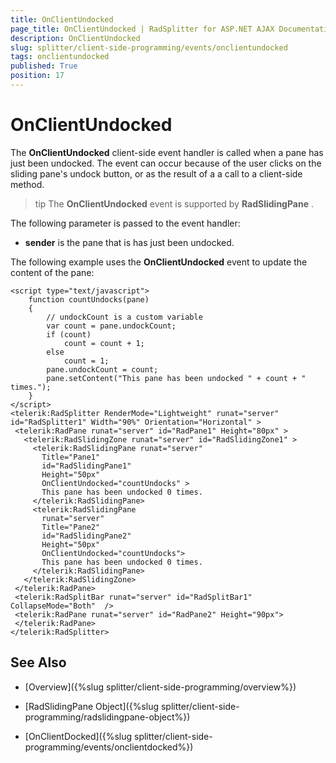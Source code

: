 ```yaml
---
title: OnClientUndocked
page_title: OnClientUndocked | RadSplitter for ASP.NET AJAX Documentation
description: OnClientUndocked
slug: splitter/client-side-programming/events/onclientundocked
tags: onclientundocked
published: True
position: 17
---
```


# OnClientUndocked

The **OnClientUndocked** client-side event handler is called when a pane has just been undocked. The event can occur because of the user clicks on the sliding pane's undock button, or as the result of a a call to a client-side method.

>tip The **OnClientUndocked** event is supported by **RadSlidingPane** .

The following parameter is passed to the event handler:

* **sender** is the pane that is has just been undocked.

The following example uses the **OnClientUndocked** event to update the content of the pane:

````ASP.NET	 
<script type="text/javascript">
	function countUndocks(pane)
	{
		// undockCount is a custom variable
		var count = pane.undockCount;
		if (count)
			count = count + 1;
		else
			count = 1;
		pane.undockCount = count;
		pane.setContent("This pane has been undocked " + count + " times.");
	}
</script>
<telerik:RadSplitter RenderMode="Lightweight" runat="server" id="RadSplitter1" Width="90%" Orientation="Horizontal" >
 <telerik:RadPane runat="server" id="RadPane1" Height="80px" >
   <telerik:RadSlidingZone runat="server" id="RadSlidingZone1" >
	 <telerik:RadSlidingPane runat="server"
	   Title="Pane1"
	   id="RadSlidingPane1"
	   Height="50px"
	   OnClientUndocked="countUndocks" >
	   This pane has been undocked 0 times.
	 </telerik:RadSlidingPane>
	 <telerik:RadSlidingPane
	   runat="server"
	   Title="Pane2"
	   id="RadSlidingPane2"
	   Height="50px"
	   OnClientUndocked="countUndocks">
	   This pane has been undocked 0 times.
	 </telerik:RadSlidingPane>
   </telerik:RadSlidingZone>
 </telerik:RadPane>
 <telerik:RadSplitBar runat="server" id="RadSplitBar1" CollapseMode="Both"  />
 <telerik:RadPane runat="server" id="RadPane2" Height="90px">
 </telerik:RadPane>
</telerik:RadSplitter> 			
````



## See Also

 * [Overview]({%slug splitter/client-side-programming/overview%})

 * [RadSlidingPane Object]({%slug splitter/client-side-programming/radslidingpane-object%})

 * [OnClientDocked]({%slug splitter/client-side-programming/events/onclientdocked%})
